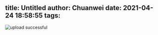 title: Untitled
author: Chuanwei
date: 2021-04-24 18:58:55
tags:
---

![upload successful](\images\pasted-4.png)